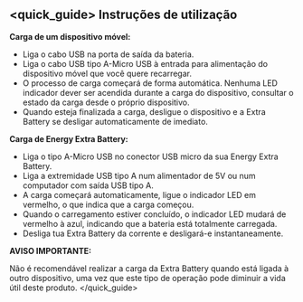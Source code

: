 ## <quick_guide> Instruções de utilização

**Carga de um dispositivo móvel:**

* Liga o cabo USB na porta de saída da bateria.
* Liga o cabo USB tipo A-Micro USB à entrada para alimentação do dispositivo móvel que você quere recarregar.  
* O processo de carga começará de forma automática. Nenhuma LED indicador dever ser acendida durante a carga do dispositivo, consultar o estado da carga desde o próprio dispositivo.
* Quando esteja finalizada a carga, desligue o dispositivo e a Extra Battery se desligar automaticamente de imediato.

**Carga de Energy Extra Battery:**
* Liga o tipo A-Micro USB no conector USB micro da sua Energy Extra Battery.
* Liga a extremidade USB tipo A num alimentador de 5V ou num computador com saída USB tipo A.
* A carga começará automaticamente, ligue o indicador LED em vermelho, o que indica que a carga começou.
* Quando o carregamento estiver concluído, o indicador LED mudará de vermelho à azul, indicando que a bateria está totalmente carregada. 
* Desliga tua Extra Battery da corrente e desligará-e instantaneamente.



**AVISO IMPORTANTE:**

Não é recomendável realizar a carga da Extra Battery quando está ligada à outro dispositivo, uma vez que este tipo de operação pode diminuir a vida útil deste produto.
</quick_guide>
